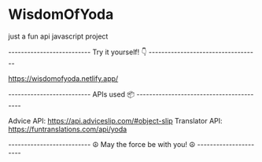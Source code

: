# WisdomOfYoda
just a fun api javascript project

-------------------------- Try it yourself! 👇 -----------------------------------

https://wisdomofyoda.netlify.app/

-------------------------- APIs used 📦 -----------------------------------------

Advice API: https://api.adviceslip.com/#object-slip
Translator API: https://funtranslations.com/api/yoda

-------------------------- ☮ May the force be with you! ☮ ----------------------
